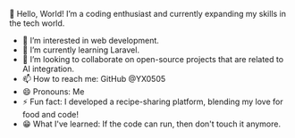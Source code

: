 👋 Hello, World!
I’m a coding enthusiast and currently expanding my skills in the tech world.
- 👀 I’m interested in web development.
- 🌱 I’m currently learning Laravel.
- 💞️ I’m looking to collaborate on open-source projects that are related to AI integration.
- 📫 How to reach me: GitHub @YX0505
- 😄 Pronouns: Me
- ⚡ Fun fact: I developed a recipe-sharing platform, blending my love for food and code!
- 😁 What I've learned: If the code can run, then don't touch it anymore.

<!---
YX0505/YX0505 is a ✨ special ✨ repository because its `README.md` (this file) appears on your GitHub profile.
You can click the Preview link to take a look at your changes.
--->

